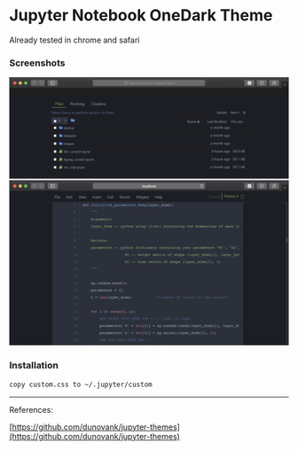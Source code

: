 # Jupyter Notebook OneDark Theme

Already tested in chrome and safari

### Screenshots
![alt text](img/1.png "Screenshot 1")
![alt text](img/2.png "Screenshot 2")

### Installation

```bash
copy custom.css to ~/.jupyter/custom
```

---
References:

[https://github.com/dunovank/jupyter-themes](https://github.com/dunovank/jupyter-themes)
